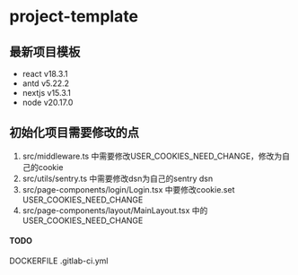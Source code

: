 # project-template
## 最新项目模板

* react v18.3.1
* antd v5.22.2
* nextjs v15.3.1
* node v20.17.0


## 初始化项目需要修改的点

1. src/middleware.ts 中需要修改USER_COOKIES_NEED_CHANGE，修改为自己的cookie
2. src/utils/sentry.ts 中需要修改dsn为自己的sentry dsn
3. src/page-components/login/Login.tsx 中要修改cookie.set USER_COOKIES_NEED_CHANGE
4. src/page-components/layout/MainLayout.tsx 中的 USER_COOKIES_NEED_CHANGE

#### TODO
DOCKERFILE
.gitlab-ci.yml


